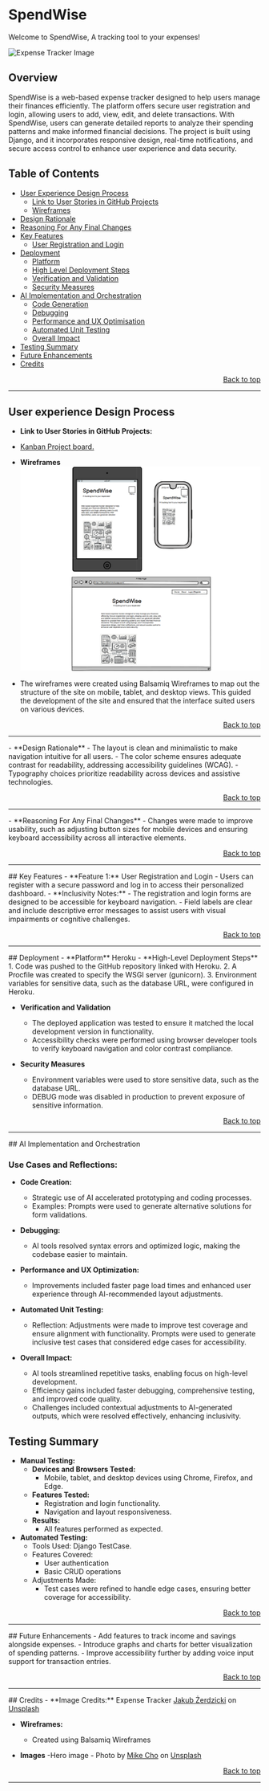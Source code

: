 # SpendWise

Welcome to SpendWise, A tracking tool to your expenses!

![Expense Tracker Image](jakub-zerdzicki-ykgLX_CwtDw-unsplash.png)

## Overview
SpendWise is a web-based expense tracker designed to help users manage their finances efficiently. The platform offers secure user registration and login, allowing users to add, view, edit, and delete transactions. With SpendWise, users can generate detailed reports to analyze their spending patterns and make informed financial decisions. The project is built using Django, and it incorporates responsive design, real-time notifications, and secure access control to enhance user experience and data security.

## Table of Contents
- [User Experience Design Process](#user-experience-design-process)
    - [Link to User Stories in GitHub Projects](#link-to-User-Stories-in-GitHub-Projects)
    - [Wireframes](#wireframes)
- [Design Rationale](#design-rationale)
- [Reasoning For Any Final Changes](#Reasoning-for-any-final-changes)
- [Key Features](#key-features)
    - [User Registration and Login](#user-registration-and-login)
- [Deployment](#deployment)
    - [Platform](#platform)
    - [High Level Deployment Steps](#high-level-deployment-steps)
    - [Verification and Validation](#verification-and-validation)
    - [Security Measures](#security-measures)
- [AI Implementation and Orchestration](#ai-implementation-and-orchestration)
    - [Code Generation](#code-generation)
    - [Debugging](#debugging)
    - [Performance and UX Optimisation](#performance-and-ux-optimisation)
    - [Automated Unit Testing](#automated-unit-testing)
    - [Overall Impact](#overall-impact)
- [Testing Summary](#testing-summary)
- [Future Enhancements](#future-enhancements)
- [Credits](#credits)


<p align="right"><a href="#top">Back to top</a></p>
<hr/>

## User experience Design Process

- **Link to User Stories in GitHub Projects:**
- [Kanban Project board.](https://github.com/users/Navya-K-N-24/projects/7)

- **Wireframes**
![Homepage Wireframe across various devices](https://github.com/Navya-K-N-24/SpendWise/blob/fffc237c72fb0b3131fc0ec2bc60be79395bc355/Wireframe%20Homepage.png)
- The wireframes were created using Balsamiq Wireframes to map out the structure of the site on mobile, tablet, and desktop views. This guided the development of the site and ensured that the interface suited users on various devices.
<p align="right"><a href="#top">Back to top</a></p>
<hr/>
- **Design Rationale**
  - The layout is clean and minimalistic to make navigation intuitive for all users.
  - The color scheme ensures adequate contrast for readability, addressing accessibility guidelines (WCAG).
  - Typography choices prioritize readability across devices and assistive technologies.
<p align="right"><a href="#top">Back to top</a></p>
<hr/>
- **Reasoning For Any Final Changes**
  - Changes were made to improve usability, such as adjusting button sizes for mobile devices and ensuring keyboard accessibility across all interactive elements.
<p align="right"><a href="#top">Back to top</a></p>
<hr/>
## Key Features
- **Feature 1:** User Registration and Login 
  - Users can register with a secure password and log in to access their personalized dashboard.
  - **Inclusivity Notes:** 
    - The registration and login forms are designed to be accessible for keyboard navigation.
    - Field labels are clear and include descriptive error messages to assist users with visual impairments or cognitive challenges.
<p align="right"><a href="#top">Back to top</a></p>
<hr/>
## Deployment
- **Platform** Heroku
- **High-Level Deployment Steps** 
  1. Code was pushed to the GitHub repository linked with Heroku.
  2. A Procfile was created to specify the WSGI server (gunicorn).
  3. Environment variables for sensitive data, such as the database URL, were configured in Heroku.

- **Verification and Validation**
  - The deployed application was tested to ensure it matched the local development version in functionality.
  - Accessibility checks were performed using browser developer tools to verify keyboard navigation and color contrast compliance.

- **Security Measures**
  - Environment variables were used to store sensitive data, such as the database URL.
  - DEBUG mode was disabled in production to prevent exposure of sensitive information.
<p align="right"><a href="#top">Back to top</a></p>
<hr/>
## AI Implementation and Orchestration

### Use Cases and Reflections:

  - **Code Creation:** 
    - Strategic use of AI accelerated prototyping and coding processes. 
    - Examples: Prompts were used to generate alternative solutions for form validations.

  - **Debugging:** 
    - AI tools resolved syntax errors and optimized logic, making the codebase easier to maintain.
  - **Performance and UX Optimization:** 
    - Improvements included faster page load times and enhanced user experience through AI-recommended layout adjustments.
  - **Automated Unit Testing:**
    - Reflection: Adjustments were made to improve test coverage and ensure alignment with functionality. Prompts were used to generate inclusive test cases that considered edge cases for accessibility.

- **Overall Impact:**
  - AI tools streamlined repetitive tasks, enabling focus on high-level development.
  - Efficiency gains included faster debugging, comprehensive testing, and improved code quality.
  - Challenges included contextual adjustments to AI-generated outputs, which were resolved effectively, enhancing inclusivity.

## Testing Summary
- **Manual Testing:**
  - **Devices and Browsers Tested:** 
    - Mobile, tablet, and desktop devices using Chrome, Firefox, and Edge.
  - **Features Tested:** 
    - Registration and login functionality.
    - Navigation and layout responsiveness.
  - **Results:** 
    - All features performed as expected.
- **Automated Testing:**
  - Tools Used: Django TestCase.
  - Features Covered: 
    - User authentication
    - Basic CRUD operations
  - Adjustments Made: 
    - Test cases were refined to handle edge cases, ensuring better coverage for accessibility.
<p align="right"><a href="#top">Back to top</a></p>
<hr/>
## Future Enhancements
- Add features to track income and savings alongside expenses.
- Introduce graphs and charts for better visualization of spending patterns.
- Improve accessibility further by adding voice input support for transaction entries.
<p align="right"><a href="#top">Back to top</a></p>
<hr/>
## Credits
- **Image Credits:**
Expense Tracker <a href="https://unsplash.com/@jakubzerdzicki?utm_content=creditCopyText&utm_medium=referral&utm_source=unsplash">Jakub Żerdzicki</a> on <a href="https://unsplash.com/photos/a-person-is-writing-on-a-piece-of-paper-ykgLX_CwtDw?utm_content=creditCopyText&utm_medium=referral&utm_source=unsplash">Unsplash</a>

- **Wireframes:** 
    - Created using Balsamiq Wireframes

- **Images**
    -Hero image - Photo by <a href="https://unsplash.com/@mike_cho?utm_content=creditCopyText&utm_medium=referral&utm_source=unsplash">Mike Cho</a> on <a href="https://unsplash.com/photos/a-tablet-computer-sitting-on-top-of-a-bed-next-to-a-cell-phone-zO8Crw8SoUM?utm_content=creditCopyText&utm_medium=referral&utm_source=unsplash">Unsplash</a>
      
      
<p align="right"><a href="#top">Back to top</a></p>
<hr/>